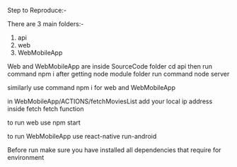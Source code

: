 Step to Reproduce:-


There are 3 main folders:-
1. api
2. web
3. WebMobileApp

Web and WebMobileApp are inside SourceCode folder
  cd api
  then run command npm i
  after getting node module folder run command node server
  
similarly use command npm i for web and WebMobileApp

in WebMobileApp/ACTIONS/fetchMoviesList add your local ip address inside fetch fetch function

to run web use npm start

to run WebMobileApp use react-native run-android




Before run make sure you have installed all dependencies that require for environment  
